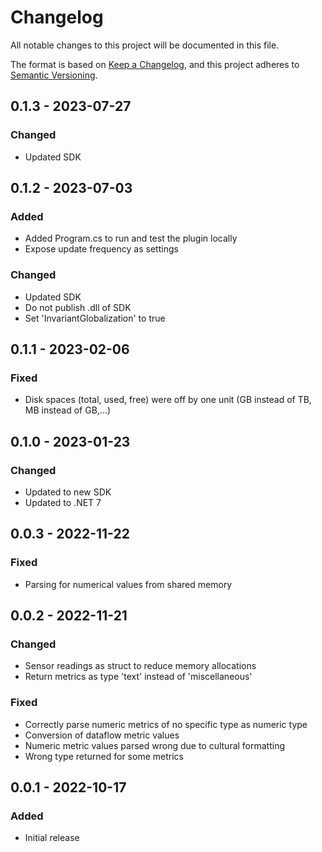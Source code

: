 # Changelog

All notable changes to this project will be documented in this file.

The format is based on [Keep a Changelog](https://keepachangelog.com/en/1.0.0/),
and this project adheres to [Semantic Versioning](https://semver.org/spec/v2.0.0.html).

## 0.1.3 - 2023-07-27

### Changed

- Updated SDK

## 0.1.2 - 2023-07-03

### Added

- Added Program.cs to run and test the plugin locally
- Expose update frequency as settings

### Changed

- Updated SDK
- Do not publish .dll of SDK
- Set 'InvariantGlobalization' to true

## 0.1.1 - 2023-02-06

### Fixed

- Disk spaces (total, used, free) were off by one unit (GB instead of TB, MB instead of GB,...)

## 0.1.0 - 2023-01-23

### Changed

- Updated to new SDK
- Updated to .NET 7

## 0.0.3 - 2022-11-22

### Fixed

- Parsing for numerical values from shared memory

## 0.0.2 - 2022-11-21

### Changed

- Sensor readings as struct to reduce memory allocations
- Return metrics as type 'text' instead of 'miscellaneous'

### Fixed

- Correctly parse numeric metrics of no specific type as numeric type
- Conversion of dataflow metric values
- Numeric metric values parsed wrong due to cultural formatting
- Wrong type returned for some metrics

## 0.0.1 - 2022-10-17

### Added

- Initial release
